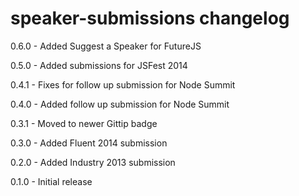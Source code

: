 # speaker-submissions changelog
0.6.0 - Added Suggest a Speaker for FutureJS

0.5.0 - Added submissions for JSFest 2014

0.4.1 - Fixes for follow up submission for Node Summit

0.4.0 - Added follow up submission for Node Summit

0.3.1 - Moved to newer Gittip badge

0.3.0 - Added Fluent 2014 submission

0.2.0 - Added Industry 2013 submission

0.1.0 - Initial release
